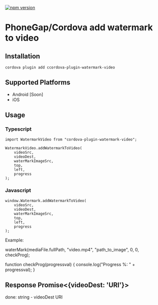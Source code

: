 [![npm version](https://badge.fury.io/js/cordova-plugin-watermark-video.svg)](https://badge.fury.io/js/cordova-plugin-watermark-video)

# PhoneGap/Cordova add watermark to video

## Installation

    cordova plugin add ccordova-plugin-watermark-video

## Supported Platforms

- Android [Soon]
- iOS

## Usage

### Typescript

```
import WatermarkVideo from "cordova-plugin-watermark-video";

WatermarkVideo.addWatermarkToVideo(
	videoSrc,
	videoDest,
	waterMarkImageSrc,
	top,
	left,
	progress
);
```

### Javascript

```
window.Watermark.addWatermarkToVideo(
	videoSrc,
	videoDest,
	waterMarkImageSrc,
	top,
	left,
	progress
);
```
Example:

waterMark(mediaFile.fullPath, "video.mp4", "path_to_image", 0, 0, checkProg);

function checkProg(progressval) {
  console.log("Progress %: " + progressval);
}

## Response Promise<{videoDest: 'URI'}>

done: string - videoDest URI
